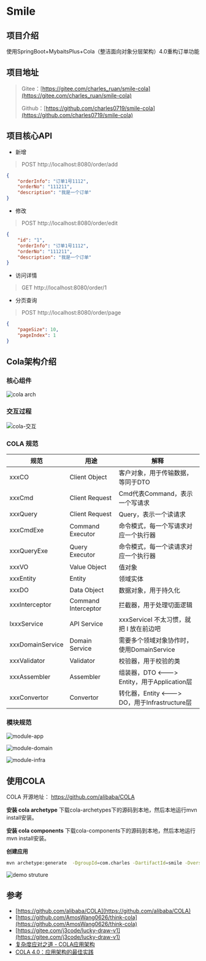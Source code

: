 # Smile

## 项目介绍

使用SpringBoot+MybaitsPlus+Cola（整洁面向对象分层架构）4.0重构订单功能

## 项目地址

> Gitee：[https://gitee.com/charles_ruan/smile-cola](https://gitee.com/charles_ruan/smile-cola)
>
> Github：[https://github.com/charles0719/smile-cola](https://github.com/charles0719/smile-cola)

## 项目核心API

- 新增

> POST http://localhost:8080/order/add

```json
{
    "orderInfo": "订单1号1112",
    "orderNo": "111211",
    "description": "我是一个订单"
}
```

- 修改

> POST http://localhost:8080/order/edit

```json
{
    "id": "1",
    "orderInfo": "订单1号1112",
    "orderNo": "111211",
    "description": "我是一个订单"
}
```

- 访问详情

> GET  http://localhost:8080/order/1

- 分页查询

> POST http://localhost:8080/order/page

```json
{
    "pageSize": 10,
    "pageIndex": 1
}
```

## Cola架构介绍

### 核心组件

![cola arch](assets/README/cola-frame.png)

### 交互过程

![cola-交互](assets/README/cola-交互.png)

### COLA 规范

| 规范             | 用途                | 解释                                          |
| ---------------- | ------------------- | --------------------------------------------- |
| xxxCO            | Client Object       | 客户对象，用于传输数据，等同于DTO             |
| xxxCmd           | Client Request      | Cmd代表Command，表示一个写请求                |
| xxxQuery         | Client Request      | Query，表示一个读请求                         |
| xxxCmdExe        | Command Executor    | 命令模式，每一个写请求对应一个执行器          |
| xxxQueryExe      | Query Executor      | 命令模式，每一个读请求对应一个执行器          |
| xxxVO            | Value Object        | 值对象                                        |
| xxxEntity        | Entity              | 领域实体                                      |
| xxxDO            | Data Object         | 数据对象，用于持久化                          |
| xxxInterceptor   | Command Interceptor | 拦截器，用于处理切面逻辑                      |
| IxxxService      | API Service         | xxxServiceI 不太习惯，就把 I 放在前边吧       |
| xxxDomainService | Domain Service      | 需要多个领域对象协作时，使用DomainService     |
| xxxValidator     | Validator           | 校验器，用于校验的类                          |
| xxxAssembler     | Assembler           | 组装器，DTO <---> Entity，用于Application层   |
| xxxConvertor     | Convertor           | 转化器，Entity <---> DO，用于Infrastructure层 |

### 模块规范

![module-app](assets/README/module-app.png)

![module-domain](assets/README/module-domain.png)

![module-infra](assets/README/module-infra.png)

## 使用COLA

COLA 开源地址： https://github.com/alibaba/COLA

**安装 cola archetype**
下载cola-archetypes下的源码到本地，然后本地运行mvn install安装。

**安装 cola components**
下载cola-components下的源码到本地，然后本地运行mvn install安装。

**创建应用**

```sh
mvn archetype:generate  -DgroupId=com.charles -DartifactId=smile -Dversion=1.0.0-SNAPSHOT -Dpackage=com.charles.smile -DarchetypeArtifactId=cola-framework-archetype-web -DarchetypeGroupId=com.alibaba.cola -DarchetypeVersion=4.0.0 -DarchetypeCatalog=internal
```

![demo struture](assets/README/cola-frame-run.png)

## 参考

- [https://github.com/alibaba/COLA](https://github.com/alibaba/COLA)
- [https://github.com/AmosWang0626/think-cola](https://github.com/AmosWang0626/think-cola)
- [https://gitee.com/j3code/lucky-draw-v1](https://gitee.com/j3code/lucky-draw-v1)
- [复杂度应对之道 - COLA应用架构](https://blog.csdn.net/significantfrank/article/details/85785565)
- [COLA 4.0：应用架构的最佳实践](https://blog.csdn.net/significantfrank/article/details/110934799)

